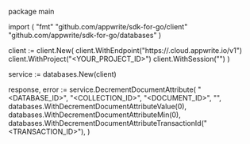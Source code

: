 package main

import (
    "fmt"
    "github.com/appwrite/sdk-for-go/client"
    "github.com/appwrite/sdk-for-go/databases"
)

client := client.New(
    client.WithEndpoint("https://<REGION>.cloud.appwrite.io/v1")
    client.WithProject("<YOUR_PROJECT_ID>")
    client.WithSession("")
)

service := databases.New(client)

response, error := service.DecrementDocumentAttribute(
    "<DATABASE_ID>",
    "<COLLECTION_ID>",
    "<DOCUMENT_ID>",
    "",
    databases.WithDecrementDocumentAttributeValue(0),
    databases.WithDecrementDocumentAttributeMin(0),
    databases.WithDecrementDocumentAttributeTransactionId("<TRANSACTION_ID>"),
)
